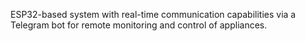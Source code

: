 ESP32-based system with real-time communication capabilities via a Telegram bot for remote monitoring and control of appliances.
